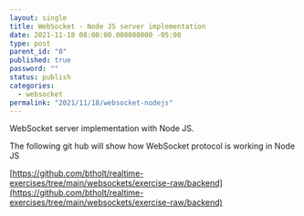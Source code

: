 ```yaml
---
layout: single
title: WebSocket - Node JS server implementation
date: 2021-11-18 08:00:00.000000000 -05:00
type: post
parent_id: "0"
published: true
password: ""
status: publish
categories:
  - websocket
permalink: "2021/11/18/websocket-nodejs"
---
```


WebSocket server implementation with Node JS.

The following git hub will show how WebSocket protocol is working in Node JS

[https://github.com/btholt/realtime-exercises/tree/main/websockets/exercise-raw/backend](https://github.com/btholt/realtime-exercises/tree/main/websockets/exercise-raw/backend)
